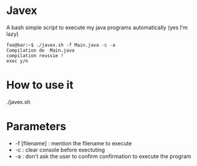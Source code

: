 # Javex
A bash simple script to execute my java programs automatically (yes I'm lazy)
```console
foo@bar:~$ ./javex.sh -f Main.java -c -a 
Compilation de  Main.java
compilation reussie !
exec y/n
```

# How to use it 
./javex.sh

# Parameters 
+ -f [filename] : mention the filename to execute
+ -c : clear console before exectuting
+ -a : don't ask the user to confirm confirmation to execute the program
